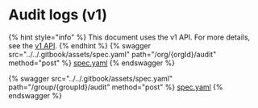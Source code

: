 # Audit logs (v1)

{% hint style="info" %}
This document uses the v1 API. For more details, see the [v1 API](../v1-api-overview/).
{% endhint %}
{% swagger src="../../.gitbook/assets/spec.yaml" path="/org/{orgId}/audit" method="post" %}
[spec.yaml](../../.gitbook/assets/spec.yaml)
{% endswagger %}

{% swagger src="../../.gitbook/assets/spec.yaml" path="/group/{groupId}/audit" method="post" %}
[spec.yaml](../../.gitbook/assets/spec.yaml)
{% endswagger %}
